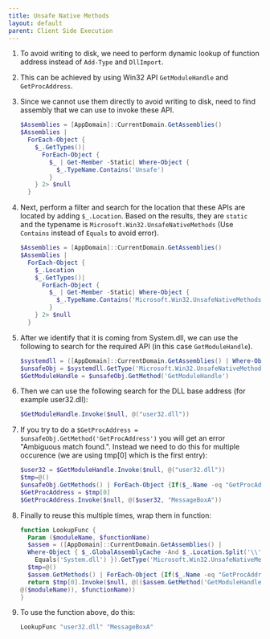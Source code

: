 ```yaml
---
title: Unsafe Native Methods
layout: default
parent: Client Side Execution
---
```


1. To avoid writing to disk, we need to perform dynamic lookup of function address instead of `Add-Type` and `DllImport`. 
2. This can be achieved by using Win32 API `GetModuleHandle` and `GetProcAddress`.
3. Since we cannot use them directly to avoid writing to disk, need to find assembly that we can use to invoke these API.

    ```powershell
    $Assemblies = [AppDomain]::CurrentDomain.GetAssemblies()
    $Assemblies |
      ForEach-Object {
        $_.GetTypes()|
          ForEach-Object {
            $_ | Get-Member -Static| Where-Object {
              $_.TypeName.Contains('Unsafe')
            }
        } 2> $null
      }
    ```

4. Next, perform a filter and search for the location that these APIs are located by adding `$_.Location`. Based on the results, they are `static` and the typename is `Microsoft.Win32.UnsafeNativeMethods` (Use `Contains` instead of `Equals` to avoid error).

    ```powershell
    $Assemblies = [AppDomain]::CurrentDomain.GetAssemblies()
    $Assemblies |
      ForEach-Object {
        $_.Location
        $_.GetTypes()|
          ForEach-Object {
            $_ | Get-Member -Static| Where-Object {
              $_.TypeName.Contains('Microsoft.Win32.UnsafeNativeMethods')
            }
        } 2> $null
      }
    ```

5. After we identify that it is coming from System.dll, we can use the following to search for the required API (in this case `GetModuleHandle`).

    ```powershell
    $systemdll = ([AppDomain]::CurrentDomain.GetAssemblies() | Where-Object { $_.GlobalAssemblyCache -And $_.Location.Split('\\')[-1].Equals('System.dll') })
    $unsafeObj = $systemdll.GetType('Microsoft.Win32.UnsafeNativeMethods')
    $GetModuleHandle = $unsafeObj.GetMethod('GetModuleHandle')
    ```

6. Then we can use the following search for the DLL base address (for example user32.dll):

    ```powershell
    $GetModuleHandle.Invoke($null, @("user32.dll"))
    ```

7. If you try to do a `$GetProcAddress = $unsafeObj.GetMethod('GetProcAddress')` you will get an error "Ambiguous match found.". Instead we need to do this for multiple occurence (we are using tmp[0] which is the first entry):

    ```powershell
    $user32 = $GetModuleHandle.Invoke($null, @("user32.dll"))
    $tmp=@()
    $unsafeObj.GetMethods() | ForEach-Object {If($_.Name -eq "GetProcAddress") {$tmp+=$_}}
    $GetProcAddress = $tmp[0]
    $GetProcAddress.Invoke($null, @($user32, "MessageBoxA"))
    ```

8. Finally to reuse this multiple times, wrap them in function:

    ```powershell
    function LookupFunc {
      Param ($moduleName, $functionName)
      $assem = ([AppDomain]::CurrentDomain.GetAssemblies() |
      Where-Object { $_.GlobalAssemblyCache -And $_.Location.Split('\\')[-1].
        Equals('System.dll') }).GetType('Microsoft.Win32.UnsafeNativeMethods')
      $tmp=@()
      $assem.GetMethods() | ForEach-Object {If($_.Name -eq "GetProcAddress") {$tmp+=$_}}
      return $tmp[0].Invoke($null, @(($assem.GetMethod('GetModuleHandle')).Invoke($null,
    @($moduleName)), $functionName))
    }
    ```

9. To use the function above, do this:

    ```powershell
    LookupFunc "user32.dll" "MessageBoxA"
    ```
